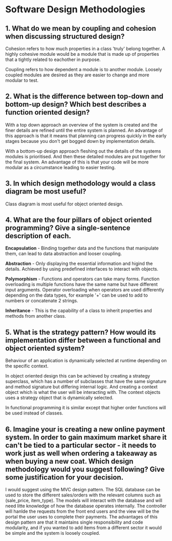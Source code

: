 # Software Design Methodologies

## 1. What do we mean by coupling and cohesion when discussing structured design?

Cohesion refers to how much properties in a class 'truly' belong together. A highly cohesive module would be a module that is made up of properties that a tightly related to eachother in purpose.

Coupling refers to how dependent a module is to another module. Loosely coupled modules are desired as they are easier to change and more modular to test.

## 2. What is the difference between top-down and bottom-up design? Which best describes a function oriented design?

With a top down approach an overview of the system is created and the finer details are refined until the entire system is planned. An advantage of this approach is that it means that planning can progress quickly in the early stages because you don't get bogged down by implementation details.

With a bottom-up design approach fleshing out the details of the systems modules is prioritised. And then these detailed modules are put together for the final system. An advantage of this is that your code will be more modular as a circumstance leading to easier testing.

## 3. In which design methodology would a class diagram be most useful?

Class diagram is most useful for object oriented design.

## 4. What are the four pillars of object oriented programming? Give a single-sentence description of each.

**Encapsulation** - Binding together data and the functions that manipulate them, can lead to data abstraction and looser coupling.

**Abstraction** - Only displaying the essential information and higind the details. Achieved by using predefined interfaces to interact with objects.

**Polymorphism** - Functions and operators can take many forms. Function overloading is multiple functions have the same name but have different input arguments. Operator overloading when operators are used differently depending on the data types, for example '+' can be used to add to numbers or concatenate 2 strings.

**Inheritance** - This is the capability of a class to inherit properties and methods from another class.

## 5. What is the strategy pattern? How would its implementation differ between a functional and object oriented system?

Behaviour of an application is dynamically selected at runtime depending on the specific context. 

In object oriented design this can be achieved by creating a strategy superclass, which has a number of subclasses that have the same signature and method signature but differing internal logic. And creating a context object which is what the user will be interacting with. The context objects uses a strategy object that is dynamically selected.

In functional programming it is similar except that higher order functions will be used instead of classes.

## 6. Imagine your is creating a new online payment system. In order to gain maximum market share it can't be tied to a particular sector - it needs to work just as well when ordering a takeaway as when buying a new coat. Which design methodology would you suggest following? Give some justification for your decision.

I would suggest using the MVC design pattern. The SQL database can be used to store the different sales/orders with the relevant columns such as (sale_price, item_type). The models will interact with the database and will need litte knowledge of how the database operates internally. The controller will hanlde the requests from the front end users and the view will be the portal the user uses to complete their payments. The advantages of this design pattern are that it maintains single responsibility and code modularity, and if you wanted to add items from a different sector it would be simple and the system is loosely coupled.

